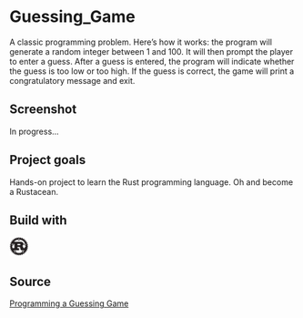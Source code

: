 # Guessing_Game

A classic programming problem. Here’s how it works: the program will generate a random integer between 1 and 100. It will then prompt the player to enter a guess. After a guess is entered, the program will indicate whether the guess is too low or too high. If the guess is correct, the game will print a congratulatory message and exit.

## Screenshot

In progress...

## Project goals

Hands-on project to learn the Rust programming language. Oh and become a Rustacean.

## Build with

<code><img width="33" height="33"  src="https://raw.githubusercontent.com/github/explore/80688e429a7d4ef2fca1e82350fe8e3517d3494d/topics/rust/rust.png"></code>

## Source

<a href="https://doc.rust-lang.org/book/ch02-00-guessing-game-tutorial.html">Programming a Guessing Game</a>
